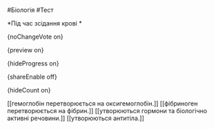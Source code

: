 #Біологія #Тест

*Під час зсідання крові *

{noChangeVote on}

{preview on}

{hideProgress on}

{shareEnable off}

{hideCount on}

[[гемоглобін перетворюється на оксигемоглобін.]]
[[фібриноген перетворюється на фібрин.]]
[[утворюються гормони та біологічно активні речовини.]]
[[утворюються антитіла.]]
